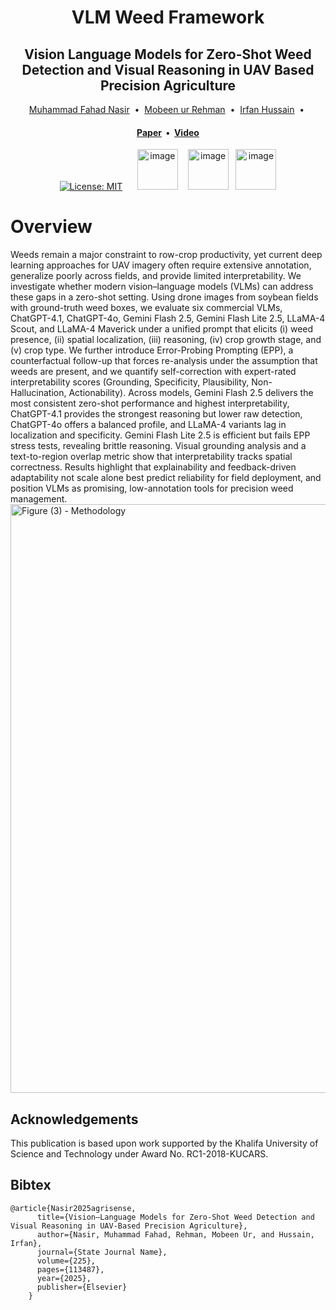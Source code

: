 <h1 align="center">
  VLM Weed Framework
</h1>

<h2 align="center">
  Vision Language Models for Zero-Shot Weed  Detection and Visual Reasoning in UAV Based Precision Agriculture
  
</h2>




<div align="center">
  <a href="https://scholar.google.com/citations?user=g9gcbl0AAAAJ&hl=en&oi=ao">Muhammad Fahad Nasir</a> &nbsp;•&nbsp;
  <a href="https://scholar.google.com/citations?hl=en&user=fZkn9poAAAAJ">Mobeen ur Rehman</a> &nbsp;•&nbsp;
  <a href="https://scholar.google.com/citations?user=bCC3kdUAAAAJ&hl=en">Irfan Hussain</a> &nbsp;•&nbsp;
</div>

<h4 align="center">
  <a href="https://arxiv.org/"><b>Paper</b></a> &nbsp;•&nbsp; 
  <a href="https://www.youtube.com/@Dr._Irfan_Robotics_Lab_KU"><b>Video</b></a>
</h4>

<div align="center">

[![License: MIT](https://img.shields.io/badge/License-MIT-yellow.svg)](https://opensource.org/licenses/MIT) &nbsp;&nbsp;&nbsp;&nbsp; <img height="65" alt="image" src="https://github.com/user-attachments/assets/f9af6b5d-b8f3-4ca9-9398-d1d01cea6262" />  &nbsp;&nbsp; <img height="65" alt="image" src="https://github.com/user-attachments/assets/5dd33fad-d340-4fa4-b47b-6b2c3e44819a"  />&nbsp;&nbsp; <img height="65" alt="image" src="https://github.com/user-attachments/assets/b50ab72b-f752-4941-9a6a-b0a0cfcecaa7" />

</div>

[cc-by-sa]: http://creativecommons.org/licenses/by-sa/4.0/
[cc-by-sa-shield]: https://img.shields.io/badge/License-CC%20BY--SA%204.0-lightgrey.svg


# Overview
Weeds remain a major constraint to row-crop productivity, yet current deep learning approaches for UAV imagery often require extensive annotation, generalize poorly across fields, and provide limited interpretability. We investigate whether modern vision–language models (VLMs) can address these gaps in a zero-shot setting. Using drone images from soybean fields with ground-truth weed boxes, we evaluate six commercial VLMs, ChatGPT-4.1, ChatGPT-4o, Gemini Flash 2.5, Gemini Flash Lite 2.5, LLaMA-4 Scout, and LLaMA-4 Maverick under a unified prompt that elicits (i) weed presence, (ii) spatial localization, (iii) reasoning, (iv) crop growth stage, and (v) crop type. We further introduce Error-Probing Prompting (EPP), a counterfactual follow-up that forces re-analysis under the assumption that weeds are present, and we quantify self-correction with expert-rated interpretability scores (Grounding, Specificity, Plausibility, Non-Hallucination, Actionability). Across models, Gemini Flash 2.5 delivers the most consistent zero-shot performance and highest interpretability, ChatGPT-4.1 provides the strongest reasoning but lower raw detection, ChatGPT-4o offers a balanced profile, and LLaMA-4 variants lag in localization and specificity. Gemini Flash Lite 2.5 is efficient but fails EPP stress tests, revealing brittle reasoning. Visual grounding analysis and a text-to-region overlap metric show that interpretability tracks spatial correctness. Results highlight that explainability and feedback-driven adaptability not scale alone best predict reliability for field deployment, and position VLMs as promising, low-annotation tools for precision weed management. 
<img width="2507" height="942" alt="Figure (3) - Methodology" src="https://github.com/user-attachments/assets/f14c5d6e-68ef-4850-85f7-03f48c2d91c1" />




## Acknowledgements
This publication is based upon work supported by the Khalifa University of Science and Technology under Award No. RC1-2018-KUCARS. 


## Bibtex
```
@article{Nasir2025agrisense,
      title={Vision–Language Models for Zero-Shot Weed Detection and Visual Reasoning in UAV-Based Precision Agriculture},
      author={Nasir, Muhammad Fahad, Rehman, Mobeen Ur, and Hussain, Irfan},
      journal={State Journal Name},
      volume={225},
      pages={113487},
      year={2025},
      publisher={Elsevier}
    }
